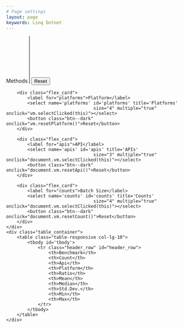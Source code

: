 ```yaml
---
# Page settings
layout: page
keywords: Linq Dotnet
---
```


<div class="content_row">
    <div class="flex_container">
        <div class="flex_card">
            <label for="methods">Methods</label>
            <select name='methods' id='methods' title='Methods' class="form-control"
                                     size="8" multiple="true" onclick="document.vm.selectClicked(this)"></select>
            <button class="btn--dark" onclick="document.vm.resetMethod()">Reset</button>
        </div>

        <div class="flex_card">
            <label for="platforms">Platform</label>
            <select name='platforms' id='platforms' title='Platforms'
                                     size="4" multiple="true" onclick="vm.selectClicked(this)"></select>
            <button class="btn--dark" onclick="vm.resetPlatform()">Reset</button>
        </div>

        <div class="flex_card">
            <label for="apis">API</label>
            <select name='apis' id='apis' title='APIs'
                                     size="3" multiple="true" onclick="document.vm.selectClicked(this)"></select>
            <button class="btn--dark" onclick="document.vm.resetApi()">Reset</button>
        </div>

        <div class="flex_card">
            <label for="counts">Batch Size</label>
            <select name='counts' id='counts' title='Counts'
                                     size="4" multiple="true" onclick="document.vm.selectClicked(this)"></select>
            <button class="btn--dark" onclick="document.vm.resetCount()">Reset</button>
        </div>
    </div>
    <div class="table_container">
        <table class="table-responsive col-lg-10">
            <tbody id='tbody'>
                <tr class="header_row" id="header_row">
                    <th>Benchmark</th>
                    <th>Count</th>
                    <th>Api</th>
                    <th>Platform</th>
                    <th>Ratio</th>
                    <th>Mean</th>
                    <th>Median</th>
                    <th>Std.Dev.</th>
                    <th>Min</th>
                    <th>Max</th>
                </tr>
            </tbody>
        </table>
    </div>
</div>
<script type="module" src="/benchmarks/benchmarks.js"></script>

<script type="module">
    import { VM } from '/benchmarks/benchmarks.js';
    VM.buildTable("tbody");
    VM.populateSelect("methods", VM.methods);
    VM.populateSelect("platforms", VM.platforms);
    VM.populateSelect("apis", VM.apis);
    VM.populateSelect("counts", VM.counts);

    document.vm = VM;
</script>
